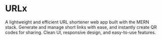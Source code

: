 # URLx
A lightweight and efficient URL shortener web app built with the MERN stack. Generate and manage short links with ease, and instantly create QR codes for sharing. Clean UI, responsive design, and easy-to-use features.

